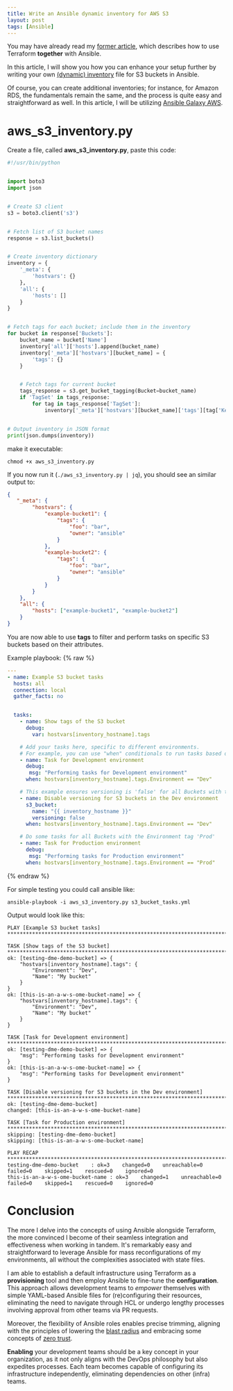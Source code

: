 ```yaml
---
title: Write an Ansible dynamic inventory for AWS S3
layout: post
tags: [Ansible]
---
```


You may have already read my [former article](https://dme86.github.io/2023/06/23/Harnessing-the-Power-of-Terraform-and-Ansible-in-Perfect-Harmony/), which describes how to use Terraform **together** with Ansible.

In this article, I will show you how you can enhance your setup further by writing your own [(dynamic) inventory](https://docs.ansible.com/ansible/latest/dev_guide/developing_inventory.html) file for S3 buckets in Ansible.

Of course, you can create additional inventories; for instance, for Amazon RDS, the fundamentals remain the same, and the process is quite easy and straightforward as well. In this article, I will be utilizing [Ansible Galaxy AWS](https://galaxy.ansible.com/ui/repo/published/amazon/aws/).

<!-- more -->

# aws_s3_inventory.py

Create a file, called **aws_s3_inventory.py**, paste this code:

```python
#!/usr/bin/python


import boto3
import json


# Create S3 client
s3 = boto3.client('s3')


# Fetch list of S3 bucket names
response = s3.list_buckets()


# Create inventory dictionary
inventory = {
    '_meta': {
        'hostvars': {}
    },
    'all': {
        'hosts': []
    }
}


# Fetch tags for each bucket; include them in the inventory
for bucket in response['Buckets']:
    bucket_name = bucket['Name']
    inventory['all']['hosts'].append(bucket_name)
    inventory['_meta']['hostvars'][bucket_name] = {
        'tags': {}
    }


    # Fetch tags for current bucket
    tags_response = s3.get_bucket_tagging(Bucket=bucket_name)
    if 'TagSet' in tags_response:
        for tag in tags_response['TagSet']:
            inventory['_meta']['hostvars'][bucket_name]['tags'][tag['Key']] = tag['Value']


# Output inventory in JSON format
print(json.dumps(inventory))
```

make it executable:

```shell
chmod +x aws_s3_inventory.py
```

If you now run it (`./aws_s3_inventory.py | jq`), you should see an similar output to:

```json
{
   "_meta": {
        "hostvars": {
            "example-bucket1": {
                "tags": {
                    "foo": "bar",
                    "owner": "ansible"
                }
            },
            "example-bucket2": {
                "tags": {
                    "foo": "bar",
                    "owner": "ansible"
                }
            }
        }
    },
    "all": {
        "hosts": ["example-bucket1", "example-bucket2"]
    }
}
```

You are now able to use **tags** to filter and perform tasks on specific S3 buckets based on their attributes.

Example playbook:
{% raw %}
```yaml
---
- name: Example S3 bucket tasks
  hosts: all
  connection: local
  gather_facts: no


  tasks:
    - name: Show tags of the S3 bucket
      debug:
        var: hostvars[inventory_hostname].tags

    # Add your tasks here, specific to different environments.
    # For example, you can use "when" conditionals to run tasks based on the "Environment" tag:
    - name: Task for Development environment
      debug:
       msg: "Performing tasks for Development environment"
      when: hostvars[inventory_hostname].tags.Environment == "Dev"

    # This example ensures versioning is 'false' for all Buckets with the Environment tag 'Dev'
    - name: Disable versioning for S3 buckets in the Dev environment
      s3_bucket:
        name: "{{ inventory_hostname }}"
        versioning: false
      when: hostvars[inventory_hostname].tags.Environment == "Dev"

    # Do some tasks for all Buckets with the Environment tag 'Prod'
    - name: Task for Production environment
      debug:
       msg: "Performing tasks for Production environment"
      when: hostvars[inventory_hostname].tags.Environment == "Prod"

```
{% endraw %}

For simple testing you could call ansible like:

```shell
ansible-playbook -i aws_s3_inventory.py s3_bucket_tasks.yml
```

Output would look like this:

```shell
PLAY [Example S3 bucket tasks] ********************************************************************************************************************************

TASK [Show tags of the S3 bucket] *****************************************************************************************************************************
ok: [testing-dme-demo-bucket] => {
    "hostvars[inventory_hostname].tags": {
        "Environment": "Dev",
        "Name": "My bucket"
    }
}
ok: [this-is-an-a-w-s-ome-bucket-name] => {
    "hostvars[inventory_hostname].tags": {
        "Environment": "Dev",
        "Name": "My bucket"
    }
}

TASK [Task for Development environment] ***********************************************************************************************************************
ok: [testing-dme-demo-bucket] => {
    "msg": "Performing tasks for Development environment"
}
ok: [this-is-an-a-w-s-ome-bucket-name] => {
    "msg": "Performing tasks for Development environment"
}

TASK [Disable versioning for S3 buckets in the Dev environment] ***********************************************************************************************
ok: [testing-dme-demo-bucket]
changed: [this-is-an-a-w-s-ome-bucket-name]

TASK [Task for Production environment] ************************************************************************************************************************
skipping: [testing-dme-demo-bucket]
skipping: [this-is-an-a-w-s-ome-bucket-name]

PLAY RECAP ****************************************************************************************************************************************************
testing-dme-demo-bucket    : ok=3    changed=0    unreachable=0    failed=0    skipped=1    rescued=0    ignored=0
this-is-an-a-w-s-ome-bucket-name : ok=3    changed=1    unreachable=0    failed=0    skipped=1    rescued=0    ignored=0
```
# Conclusion

The more I delve into the concepts of using Ansible alongside Terraform, the more convinced I become of their seamless integration and effectiveness when working in tandem. It's remarkably easy and straightforward to leverage Ansible for mass reconfigurations of my environments, all without the complexities associated with state files.

I am able to establish a default infrastructure using Terraform as a **provisioning** tool and then employ Ansible to fine-tune the **configuration**. This approach allows development teams to *empower* themselves with simple YAML-based Ansible files for (re)configuring their resources, eliminating the need to navigate through HCL or undergo lengthy processes involving approval from other teams via PR requests.

Moreover, the flexibility of Ansible roles enables precise trimming, aligning with the principles of lowering the [blast radius](https://en.wikipedia.org/wiki/Blast_radius) and embracing some concepts of [zero trust](https://en.wikipedia.org/wiki/Zero_trust_security_model).

**Enabling** your development teams should be a key concept in your organization, as it not only aligns with the DevOps philosophy but also expedites processes. Each team becomes capable of configuring its infrastructure independently, eliminating dependencies on other (infra) teams.
